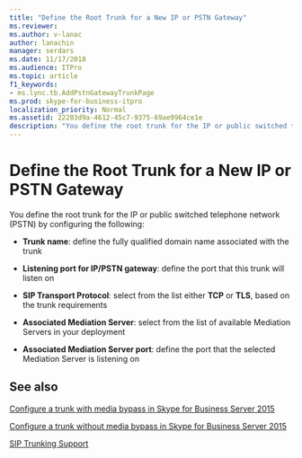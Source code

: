 ```yaml
---
title: "Define the Root Trunk for a New IP or PSTN Gateway"
ms.reviewer: 
ms.author: v-lanac
author: lanachin
manager: serdars
ms.date: 11/17/2018
ms.audience: ITPro
ms.topic: article
f1_keywords:
- ms.lync.tb.AddPstnGatewayTrunkPage
ms.prod: skype-for-business-itpro
localization_priority: Normal
ms.assetid: 22203d9a-4612-45c7-9375-69ae9964ce1e
description: "You define the root trunk for the IP or public switched telephone network (PSTN) by configuring the following:"
---
```


# Define the Root Trunk for a New IP or PSTN Gateway

You define the root trunk for the IP or public switched telephone network (PSTN) by configuring the following:

- **Trunk name**: define the fully qualified domain name associated with the trunk

- **Listening port for IP/PSTN gateway**: define the port that this trunk will listen on

- **SIP Transport Protocol**: select from the list either **TCP** or **TLS**, based on the trunk requirements

- **Associated Mediation Server**: select from the list of available Mediation Servers in your deployment

- **Associated Mediation Server port**: define the port that the selected Mediation Server is listening on

## See also

[Configure a trunk with media bypass in Skype for Business Server 2015](../../deploy/deploy-enterprise-voice/configure-trunk-with-media-bypass.md)

[Configure a trunk without media bypass in Skype for Business Server 2015](../../deploy/deploy-enterprise-voice/configure-trunk-without-media-bypass.md)

[SIP Trunking Support](https://technet.microsoft.com/library/e3042831-e8d8-4ea2-baa2-1a697401ffa0.aspx)
